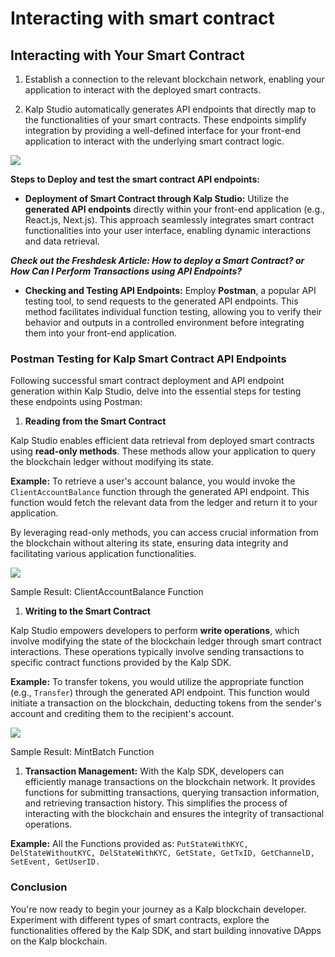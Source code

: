 # Interacting with smart contract

## Interacting with Your Smart Contract

1.  Establish a connection to the relevant blockchain network, enabling your application to interact with the deployed smart contracts.
    
2.  Kalp Studio automatically generates API endpoints that directly map to the functionalities of your smart contracts. These endpoints simplify integration by providing a well-defined interface for your front-end application to interact with the underlying smart contract logic.
    

![](https://docs.kalp.studio/~gitbook/image?url=https:%2F%2F1878384301-files.gitbook.io%2F%7E%2Ffiles%2Fv0%2Fb%2Fgitbook-x-prod.appspot.com%2Fo%2Fspaces%252FzAA5Z6u1ZyGAxXbYfExA%252Fuploads%252F4eFcGDZUhlmBIxX7Yhe0%252Fimage.png%3Falt=media%26token=7c749d34-9630-49db-a3b3-4f97f5be6e74&width=768&dpr=4&quality=100&sign=280db35a01fda00599887f23fa10c2c417c294dd1ecf8c4d37aedb8a8f7762b8)

**Steps to Deploy and test the smart contract API endpoints:**

-   **Deployment of Smart Contract through Kalp Studio:**  Utilize the  **generated API endpoints**  directly within your front-end application (e.g., React.js, Next.js). This approach seamlessly integrates smart contract functionalities into your user interface, enabling dynamic interactions and data retrieval.

_**Check out the Freshdesk Article: How to deploy a Smart Contract? or How Can I Perform Transactions using API Endpoints?**_

-   **Checking and Testing API Endpoints:**  Employ  **Postman**, a popular API testing tool, to send requests to the generated API endpoints. This method facilitates individual function testing, allowing you to verify their behavior and outputs in a controlled environment before integrating them into your front-end application.

### Postman Testing for Kalp Smart Contract API Endpoints

Following successful smart contract deployment and API endpoint generation within Kalp Studio, delve into the essential steps for testing these endpoints using Postman:

1.  **Reading from the Smart Contract**

Kalp Studio enables efficient data retrieval from deployed smart contracts using  **read-only methods**. These methods allow your application to query the blockchain ledger without modifying its state.

**Example:**  To retrieve a user's account balance, you would invoke the  `ClientAccountBalance`  function through the generated API endpoint. This function would fetch the relevant data from the ledger and return it to your application.

By leveraging read-only methods, you can access crucial information from the blockchain without altering its state, ensuring data integrity and facilitating various application functionalities.

![](https://docs.kalp.studio/~gitbook/image?url=https:%2F%2F1878384301-files.gitbook.io%2F%7E%2Ffiles%2Fv0%2Fb%2Fgitbook-x-prod.appspot.com%2Fo%2Fspaces%252FzAA5Z6u1ZyGAxXbYfExA%252Fuploads%252FNATG3RRR7caPNDnYHXR7%252Fimage.png%3Falt=media%26token=6d668021-fdbd-4411-a2c8-e3f386942e0c&width=768&dpr=4&quality=100&sign=b76bc179a9ccf97d5e05eb20111a1800b0b5710b06a4e37f9f8bcde2fedf8c3d)

Sample Result: ClientAccountBalance Function

1.  **Writing to the Smart Contract**

Kalp Studio empowers developers to perform  **write operations**, which involve modifying the state of the blockchain ledger through smart contract interactions. These operations typically involve sending transactions to specific contract functions provided by the Kalp SDK.

**Example:**  To transfer tokens, you would utilize the appropriate function (e.g.,  `Transfer`) through the generated API endpoint. This function would initiate a transaction on the blockchain, deducting tokens from the sender's account and crediting them to the recipient's account.

![](https://docs.kalp.studio/~gitbook/image?url=https:%2F%2F1878384301-files.gitbook.io%2F%7E%2Ffiles%2Fv0%2Fb%2Fgitbook-x-prod.appspot.com%2Fo%2Fspaces%252FzAA5Z6u1ZyGAxXbYfExA%252Fuploads%252F1fBniQn95GWxLjvZZWx6%252Fimage.png%3Falt=media%26token=83f316de-10ef-493d-ad30-c90c3c1a65e1&width=768&dpr=4&quality=100&sign=ef568bc9a851d7f8b9d061d290f6e747b2cde5283aa36d080a5915ee7f93e2aa)

Sample Result: MintBatch Function

1.  **Transaction Management:**  With the Kalp SDK, developers can efficiently manage transactions on the blockchain network. It provides functions for submitting transactions, querying transaction information, and retrieving transaction history. This simplifies the process of interacting with the blockchain and ensures the integrity of transactional operations.

**Example:**  All the Functions provided as:  `PutStateWithKYC, DelStateWithoutKYC, DelStateWithKYC, GetState, GetTxID, GetChannelD, SetEvent, GetUserID.`

### Conclusion

You're now ready to begin your journey as a Kalp blockchain developer. Experiment with different types of smart contracts, explore the functionalities offered by the Kalp SDK, and start building innovative DApps on the Kalp blockchain.